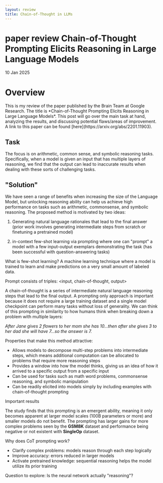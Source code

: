 ```yaml
---
layout: review
title: Chain-of-Thought in LLMs
---
```


paper review Chain-of-Thought Prompting Elicits Reasoning in Large Language Models
================

<p class="meta">10 Jan 2025</p>

<h1>Overview</h1>
This is my review of the paper published by the Brain Team at Google Research. The title is *Chain-of-Thought Prompting Elicits Reasoning in Large Language Models*. This post will go over the main task at hand, analyzing the results, and discussing potential flaws/areas of improvement. A link to this paper can be found [here](https://arxiv.org/abs/2201.11903).

<h2>Task</h2>
The focus is on arithmetic, common sense, and symbolic reasoning tasks. Specifically, when a model is given an input that has multiple layers of reasoning, we find that the output can lead to inaccurate results when dealing with these sorts of challenging tasks. 

<h2>"Solution"</h2>
We have seen a range of benefits when increasing the size of the Language Model, but unlocking reasoning ability can help us achieve high performance on tasks such as arithmetic, commonsense, and symbolic reasoning. The proposed method is motivated by two ideas: <br>

1. Generating natural language rationales that lead to the final answer (prior work involves generating intermediate steps from scratch or finetuning a pretrained model)

2. in-context few-shot learning via prompting where one can "prompt" a model with a few input-output exemplars demonstrating the task (has been successful with question-answering tasks)

What is few-shot learning?
A machine learning technique where a model is trained to learn and make predictions on a very small amount of labeled data.

Prompt consists of triples: <input, chain-of-thought, output> <br>

A chain-of-thought is a series of intermediate natural language reasoning steps that lead to the final output. A prompting only approach is
important because it does not require a large training dataset and a single model checkpoint can perform many tasks without loss of generality.
We can think of this prompting in similarity to how humans think when breaking down a problem with multiple layers: <br>

*After Jane gives 2 flowers to her mom she has 10...then after she gives 3 to her dad she will have 7...so the answer is 7.*

Properties that make this method attractive: <br>

* Allows models to decompose multi-step problems into intermediate steps, which means additional computation can be allocated to problems that require more reasoning steps
* Provides a window into how the model thinks, giving us an idea of how it arrived to a specific output from a specific input
* Can be used for tasks such as math word problems, commonsense reasoning, and symbolic manipulation
* Can be readily elicited into models simply by including examples with chain-of-thought prompting

Important results

The study finds that this prompting is an emergent ability, meaning it only becomes apparent at larger model scales (100B parameters or more) and smaller models 
do not benefit. The prompting has larger gains for more complex problems seen by the **GSM8K** dataset and performance being negative or not existent with **SingleOp** dataset. <br>

Why does CoT prompting work?
* Clarify complex problems: models reason through each step logically
* Improve accuracy: errors reduced in larger models
* Activate pretrained knowledge: sequential reasoning helps the model utilize its prior training

Question to explore: Is the neural network actually "reasoning"?


